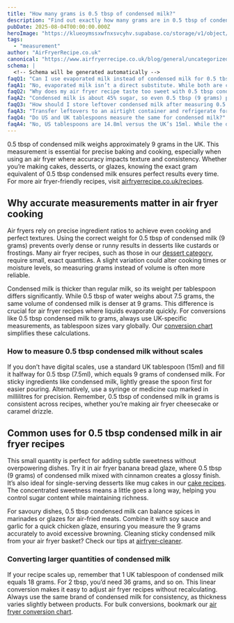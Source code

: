 ```yaml
---
title: "How many grams is 0.5 tbsp of condensed milk?"
description: "Find out exactly how many grams are in 0.5 tbsp of condensed milk with our easy UK conversion guide. Perfect for air fryer recipes!"
pubDate: 2025-08-04T00:00:00.000Z
heroImage: "https://klueoymssxwfnxsvcyhv.supabase.co/storage/v1/object/public/Shmucket/how-many-grams-is-0-5-tbsp-condensed-milk.webp"
tags:
  - "measurement"
author: "AirFryerRecipe.co.uk"
canonical: "https://www.airfryerrecipe.co.uk/blog/general/uncategorized/how-many-grams-is-0-5-tbsp-condensed-milk"
schema: |
  <!-- Schema will be generated automatically -->
faqQ1: "Can I use evaporated milk instead of condensed milk for 0.5 tbsp measurements?"
faqA1: "No, evaporated milk isn’t a direct substitute. While both are concentrated, condensed milk contains added sugar, making it thicker and sweeter. For 0.5 tbsp (9 grams) of condensed milk, you’d need to adjust recipes significantly if using evaporated milk, possibly adding sugar and reducing other liquids."
faqQ2: "Why does my air fryer recipe taste too sweet with 0.5 tbsp condensed milk?"
faqA2: "Condensed milk is about 45% sugar, so even 0.5 tbsp (9 grams) packs sweetness. If your dish is overly sweet, reduce other sugars in the recipe or dilute the condensed milk with a splash of unsweetened milk. Always taste-test air fryer batters or glazes before cooking."
faqQ3: "How should I store leftover condensed milk after measuring 0.5 tbsp?"
faqA3: "Transfer leftovers to an airtight container and refrigerate for up to 2 weeks. To prevent crystallization, press plastic wrap directly onto the milk’s surface before sealing. For frequent use, consider buying condensed milk in squeeze bottles for easier measuring."
faqQ4: "Do US and UK tablespoons measure the same for condensed milk?"
faqA4: "No, US tablespoons are 14.8ml versus the UK’s 15ml. While the difference is slight (0.2ml for 0.5 tbsp), it could affect precision in air fryer recipes. Always specify UK measurements when converting 0.5 tbsp condensed milk to grams (9 grams)."
---
```

<p>0.5 tbsp of condensed milk weighs approximately 9 grams in the UK. This measurement is essential for precise baking and cooking, especially when using an air fryer where accuracy impacts texture and consistency. Whether you’re making cakes, desserts, or glazes, knowing the exact gram equivalent of 0.5 tbsp condensed milk ensures perfect results every time. For more air fryer-friendly recipes, visit <a href=https://www.airfryerrecipe.co.uk/recipes>airfryerrecipe.co.uk/recipes</a>.</p>

<h2>Why accurate measurements matter in air fryer cooking</h2>  
<p>Air fryers rely on precise ingredient ratios to achieve even cooking and perfect textures. Using the correct weight for 0.5 tbsp of condensed milk (9 grams) prevents overly dense or runny results in desserts like custards or frostings. Many air fryer recipes, such as those in our <a href=https://www.airfryerrecipe.co.uk/recipe-category/dessert>dessert category</a>, require small, exact quantities. A slight variation could alter cooking times or moisture levels, so measuring grams instead of volume is often more reliable.</p>  

<p>Condensed milk is thicker than regular milk, so its weight per tablespoon differs significantly. While 0.5 tbsp of water weighs about 7.5 grams, the same volume of condensed milk is denser at 9 grams. This difference is crucial for air fryer recipes where liquids evaporate quickly. For conversions like 0.5 tbsp condensed milk to grams, always use UK-specific measurements, as tablespoon sizes vary globally. Our <a href=https://www.airfryerrecipe.co.uk/air-fryer-conversion-chart>conversion chart</a> simplifies these calculations.</p>  

<h3>How to measure 0.5 tbsp condensed milk without scales</h3>  
<p>If you don’t have digital scales, use a standard UK tablespoon (15ml) and fill it halfway for 0.5 tbsp (7.5ml), which equals 9 grams of condensed milk. For sticky ingredients like condensed milk, lightly grease the spoon first for easier pouring. Alternatively, use a syringe or medicine cup marked in millilitres for precision. Remember, 0.5 tbsp of condensed milk in grams is consistent across recipes, whether you’re making air fryer cheesecake or caramel drizzle.</p>  

<h2>Common uses for 0.5 tbsp condensed milk in air fryer recipes</h2>  
<p>This small quantity is perfect for adding subtle sweetness without overpowering dishes. Try it in air fryer banana bread glaze, where 0.5 tbsp (9 grams) of condensed milk mixed with cinnamon creates a glossy finish. It’s also ideal for single-serving desserts like mug cakes in our <a href=https://www.airfryerrecipe.co.uk/recipe-category/cakes>cake recipes</a>. The concentrated sweetness means a little goes a long way, helping you control sugar content while maintaining richness.</p>  

<p>For savoury dishes, 0.5 tbsp condensed milk can balance spices in marinades or glazes for air-fried meats. Combine it with soy sauce and garlic for a quick chicken glaze, ensuring you measure the 9 grams accurately to avoid excessive browning. Cleaning sticky condensed milk from your air fryer basket? Check our tips at <a href=https://www.airfryerrecipe.co.uk/air-fryer-cleaner>airfryer-cleaner</a>.</p>  

<h3>Converting larger quantities of condensed milk</h3>  
<p>If your recipe scales up, remember that 1 UK tablespoon of condensed milk equals 18 grams. For 2 tbsp, you’d need 36 grams, and so on. This linear conversion makes it easy to adjust air fryer recipes without recalculating. Always use the same brand of condensed milk for consistency, as thickness varies slightly between products. For bulk conversions, bookmark our <a href=https://www.airfryerrecipe.co.uk/air-fryer-conversion-chart>air fryer conversion chart</a>.</p>

